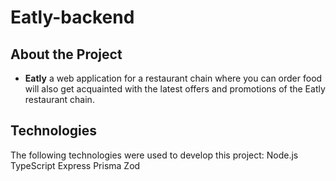 # Eatly-backend
## About the Project
 - **Eatly** a web application for a restaurant chain where you can order food will also get acquainted with the latest offers and promotions of the Eatly restaurant chain.
## Technologies
The following technologies were used to develop this project:
Node.js
TypeScript
Express
Prisma 
Zod

## 